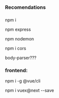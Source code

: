 ### Recomendations

###

npm i

npm express

npm nodemon

npm i cors

body-parser???

### frontend:

npm i -g @vue/cli

npm i vuex@next --save
